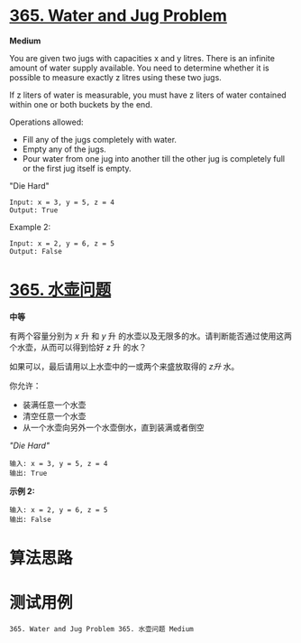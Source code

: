 # [365. Water and Jug Problem][enTitle]

**Medium**

You are given two jugs with capacities x and y litres. There is an infinite amount of water supply available. You need to determine whether it is possible to measure exactly z litres using these two jugs.

If z liters of water is measurable, you must have z liters of water contained within one or both buckets by the end.

Operations allowed:

- Fill any of the jugs completely with water. 
- Empty any of the jugs. 
- Pour water from one jug into another till the other jug is completely full or the first jug itself is empty.

"Die Hard"

```
Input: x = 3, y = 5, z = 4
Output: True

```

Example 2:

```
Input: x = 2, y = 6, z = 5
Output: False

```


# [365. 水壶问题][cnTitle]

**中等**

有两个容量分别为  *x* 升 和 *y* 升 的水壶以及无限多的水。请判断能否通过使用这两个水壶，从而可以得到恰好  *z* 升 的水？

如果可以，最后请用以上水壶中的一或两个来盛放取得的  *z升* 水。

你允许：

- 装满任意一个水壶 
- 清空任意一个水壶 
- 从一个水壶向另外一个水壶倒水，直到装满或者倒空

 *"Die Hard"* 

```
输入: x = 3, y = 5, z = 4
输出: True

```

**示例 2:** 

```
输入: x = 2, y = 6, z = 5
输出: False

```




# 算法思路

# 测试用例
```
365. Water and Jug Problem 365. 水壶问题 Medium
```

[enTitle]: https://leetcode.com/problems/water-and-jug-problem/
[cnTitle]: https://leetcode-cn.com/problems/water-and-jug-problem/
